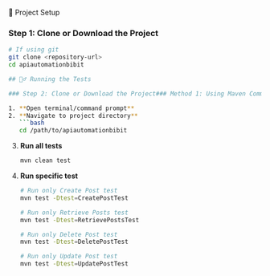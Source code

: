 🚀 Project Setup

### Step 1: Clone or Download the Project
```bash
# If using git
git clone <repository-url>
cd apiautomationbibit

## 🏃‍♂️ Running the Tests

### Step 2: Clone or Download the Project### Method 1: Using Maven Command Line

1. **Open terminal/command prompt**
2. **Navigate to project directory**
   ```bash
   cd /path/to/apiautomationbibit
   ```

3. **Run all tests**
   ```bash
   mvn clean test
   ```

4. **Run specific test**
   ```bash
   # Run only Create Post test
   mvn test -Dtest=CreatePostTest
   
   # Run only Retrieve Posts test
   mvn test -Dtest=RetrievePostsTest
   
   # Run only Delete Post test
   mvn test -Dtest=DeletePostTest
   
   # Run only Update Post test
   mvn test -Dtest=UpdatePostTest
   ```
